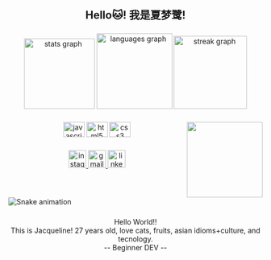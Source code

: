 <h2 align="center">Hello🐱! 我是夏梦鹭!</h2>

###

<div align="center">
  <img src="https://github-readme-stats.vercel.app/api?username=JacquelineAD&hide_title=false&hide_rank=false&show_icons=true&include_all_commits=true&count_private=true&disable_animations=false&theme=slateorange&locale=en&hide_border=true" height="140" alt="stats graph"  />
  <img src="https://github-readme-stats.vercel.app/api/top-langs?username=JacquelineAD&locale=en&hide_title=false&layout=compact&card_width=320&langs_count=5&theme=shades-of-purple&hide_border=true" height="150" alt="languages graph"  />
  <img src="https://streak-stats.demolab.com?user=JacquelineAD&locale=en&mode=daily&theme=rose_pine&hide_border=true&border_radius=6" height="145" alt="streak graph"  />
</div>

###

<img align="right" height="150" src="https://i.imgflip.com/65efzo.gif"  />

###

<div align="center">
  <img src="https://cdn.jsdelivr.net/gh/devicons/devicon/icons/javascript/javascript-original.svg" height="30" width="42" alt="javascript logo"  />
  <img src="https://cdn.jsdelivr.net/gh/devicons/devicon/icons/html5/html5-original.svg" height="30" width="42" alt="html5 logo"  />
  <img src="https://cdn.jsdelivr.net/gh/devicons/devicon/icons/css3/css3-original.svg" height="30" width="42" alt="css3 logo"  />
</div>

###

<div align="center">
  <a href="https://www.instagram.com/jacque_sohari/" target="_blank">
    <img src="https://img.shields.io/static/v1?message=Instagram&logo=instagram&label=&color=E4405F&logoColor=white&labelColor=&style=for-the-badge" height="35" alt="instagram logo"  />
  </a>
  <a href="songziyansong1@gmail.com" target="_blank">
    <img src="https://img.shields.io/static/v1?message=Gmail&logo=gmail&label=&color=D14836&logoColor=white&labelColor=&style=for-the-badge" height="35" alt="gmail logo"  />
  </a>
  <img src="https://img.shields.io/static/v1?message=LinkedIn&logo=linkedin&label=&color=0077B5&logoColor=white&labelColor=&style=for-the-badge" height="35" alt="linkedin logo"  />
</div>

###

<br clear="both">

<img src="https://raw.githubusercontent.com/JacquelineAD/JacquelineAD/blob/output/snake.svg" alt="Snake animation" />

###

<p align="center">Hello World!!<br>This is Jacqueline! 27 years old, love cats, fruits, asian idioms+culture, and tecnology. <br>-- Beginner DEV --</p>

###
